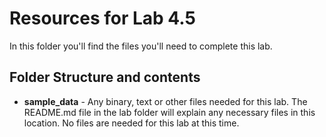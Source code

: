 # Resources for Lab 4.5

In this folder you'll find the files you'll need to complete this lab. 

## Folder Structure and contents

  * **sample_data** - Any binary, text or other files needed for this lab. The README.md file in the lab folder will explain any necessary files in this location. No files are needed for this lab at this time.
